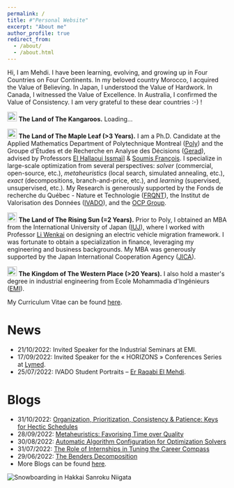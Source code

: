 ```yaml
---
permalink: /
title: #"Personal Website"
excerpt: "About me"
author_profile: true
redirect_from: 
  - /about/
  - /about.html
---
```


Hi, I am Mehdi. I have been learning, evolving, and growing up in Four Countries on Four Continents. In my beloved country Morocco, I acquired the Value of Believing. In Japan, I understood the Value of Hardwork. In Canada, I witnessed the Value of Excellence. In Australia, I confirmed the Value of Consistency. I am very grateful to these dear countries :-) !

<img alt="Australia" src="http://purecatamphetamine.github.io/country-flag-icons/3x2/AU.svg" width="22" height="22"/> **The Land of The Kangaroos.** Loading... 

[comment]: <> (For Australia put <1 Year)

<img alt="Canada" src="http://purecatamphetamine.github.io/country-flag-icons/3x2/CA.svg" width="22" height="22"/> **The Land of The Maple Leaf (>3 Years).** I am a Ph.D. Candidate at the Applied Mathematics Department of Polytechnique Montreal ([Poly](https://www.polymtl.ca/)) and the Groupe d'Études et de Recherche en Analyse des Décisions ([Gerad](https://www.gerad.ca/en)), advised by Professors [El Hallaoui Issmaïl](https://www.polymtl.ca/expertises/el-hallaoui-issmail) & [Soumis François](https://www.polymtl.ca/expertises/soumis-francois). I specialize in large-scale optimization from several perspectives: *solver* (commercial, open-source, etc.), *metaheuristics* (local search, simulated annealing, etc.), *exact* (decompositions, branch-and-price, etc.), and *learning* (supervised, unsupervised, etc.). My Research is generously supported by the Fonds de recherche du Québec - Nature et Technologie ([FRQNT](https://frq.gouv.qc.ca/en/)), the Institut de Valorisation des Données ([IVADO](https://ivado.ca/en/)), and the [OCP Group](https://www.ocpgroup.ma/). 

<img alt="Japan" src="http://purecatamphetamine.github.io/country-flag-icons/3x2/JP.svg" width="22" height="22"/> **The Land of The Rising Sun (=2 Years).** Prior to Poly, I obtained an MBA from the International University of Japan ([IUJ](https://www.iuj.ac.jp/)), where I worked with Professor [Li Wenkai](http://rmap.iuj.ac.jp/profile/en.1d04074599d978f5.html) on designing an electric vehicle migration framework. I was fortunate to obtain a specialization in finance, leveraging my engineering and business backgrounds. My MBA was generously supported by the Japan International Cooperation Agency ([JICA](https://www.jica.go.jp/english/)).

<img alt="Morocco" src="http://purecatamphetamine.github.io/country-flag-icons/3x2/MA.svg" width="22" height="22"/> **The Kingdom of The Western Place (>20 Years).** I also hold a master's degree in industrial engineering from Ecole Mohammadia d'Ingénieurs ([EMI](https://www.emi.ac.ma/)).

My Curriculum Vitae can be found [here](http://rqbmedi.github.io/files/CV.pdf).

News
======
- 21/10/2022: Invited Speaker for the Industrial Seminars at EMI.
- 17/09/2022: Invited Speaker for the « HORIZONS » Conferences Series at [Lymed](https://www.lymed.ma/).
- 25/07/2022: IVADO Student Portraits – [Er Raqabi El Mehdi](https://ivado.ca/en/2022/07/25/ivado-student-portraits-er-raqabi-el-mehdi/).

Blogs
======
- 31/10/2022: [Organization, Prioritization, Consistency & Patience: Keys for Hectic Schedules](https://www.linkedin.com/pulse/organization-prioritization-consistency-patience-keys-er-raqabi/?trackingId=SwNT9X4wQ6%2BXu%2FHBCCnE8A%3D%3D)
- 28/09/2022: [Metaheuristics: Favorising Time over Quality](https://erraqabielmehdi.medium.com/metaheuristics-favorising-time-over-quality-1c0c7a68fa37)
- 30/08/2022: [Automatic Algorithm Configuration for Optimization Solvers](https://erraqabielmehdi.medium.com/automatic-algorithm-configuration-for-optimization-solvers-66ac3861a233)
- 31/07/2022: [The Role of Internships in Tuning the Career Compass](https://www.linkedin.com/pulse/role-internships-tuning-career-compass-er-raqabi-el-mehdi-%E3%83%A9%E3%82%AB%E3%83%93-%E3%83%A1%E3%83%87%E3%82%A3/)
- 29/06/2022: [The Benders Decomposition](https://erraqabielmehdi.medium.com/the-benders-decomposition-8dadf381f60c) <br>
- More Blogs can be found [here](https://rqbmedi.github.io/portfolio/). 

![Snowboarding in Hakkai Sanroku Niigata](http://rqbmedi.github.io/images/Snowboarding.jpeg)